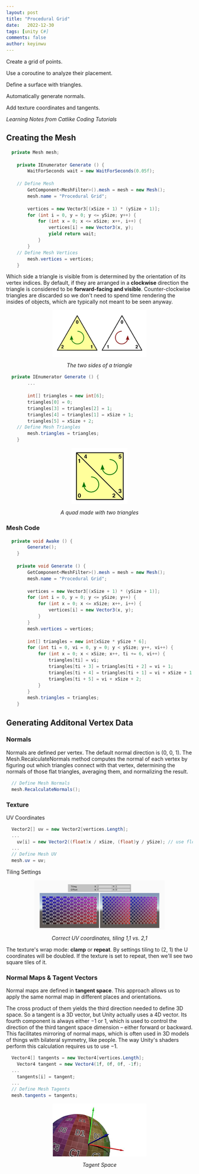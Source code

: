 ```yaml
---
layout: post
title: "Procedural Grid"
date:   2022-12-30
tags: [unity C#]
comments: false
author: keyinwu
---
```


Create a grid of points.

Use a coroutine to analyze their placement.

Define a surface with triangles.

Automatically generate normals.

Add texture coordinates and tangents.

*Learning Notes from Catlike Coding Tutorials*


## Creating the Mesh

```c#
  private Mesh mesh;

	private IEnumerator Generate () {
		WaitForSeconds wait = new WaitForSeconds(0.05f);
		
    // Define Mesh
		GetComponent<MeshFilter>().mesh = mesh = new Mesh();
		mesh.name = "Procedural Grid";

		vertices = new Vector3[(xSize + 1) * (ySize + 1)];
		for (int i = 0, y = 0; y <= ySize; y++) {
			for (int x = 0; x <= xSize; x++, i++) {
				vertices[i] = new Vector3(x, y);
				yield return wait;
			}
		}
    // Define Mesh Vertices
		mesh.vertices = vertices;
	}
```

Which side a triangle is visible from is determined by the orientation of its vertex indices. By default, if they are arranged in a **clockwise** direction the triangle is considered to be **forward-facing and visible**. Counter-clockwise triangles are discarded so we don't need to spend time rendering the insides of objects, which are typically not meant to be seen anyway.

<img src="https://github.com/keyinwu/blog/raw/main/images/Unity/pg-triangle-sides.jpeg" width="50%" style="display: block; margin: auto"/>
<p style="text-align: center; font-style: italic;">The two sides of a triangle</p>

```c#
  private IEnumerator Generate () {
		...

		int[] triangles = new int[6];
		triangles[0] = 0;
		triangles[3] = triangles[2] = 1;
		triangles[4] = triangles[1] = xSize + 1;
		triangles[5] = xSize + 2;
    // Define Mesh Triangles
		mesh.triangles = triangles;
	}
```

<img src="https://github.com/keyinwu/blog/raw/main/images/Unity/pg-quad.jpeg" width="30%" style="display: block; margin: auto"/>
<p style="text-align: center; font-style: italic;">A quad made with two triangles</p>

### Mesh Code
```c#
  private void Awake () {
		Generate();
	}

	private void Generate () {
		GetComponent<MeshFilter>().mesh = mesh = new Mesh();
		mesh.name = "Procedural Grid";

		vertices = new Vector3[(xSize + 1) * (ySize + 1)];
		for (int i = 0, y = 0; y <= ySize; y++) {
			for (int x = 0; x <= xSize; x++, i++) {
				vertices[i] = new Vector3(x, y);
			}
		}
		mesh.vertices = vertices;

		int[] triangles = new int[xSize * ySize * 6];
		for (int ti = 0, vi = 0, y = 0; y < ySize; y++, vi++) {
			for (int x = 0; x < xSize; x++, ti += 6, vi++) {
				triangles[ti] = vi;
				triangles[ti + 3] = triangles[ti + 2] = vi + 1;
				triangles[ti + 4] = triangles[ti + 1] = vi + xSize + 1;
				triangles[ti + 5] = vi + xSize + 2;
			}
		}
		mesh.triangles = triangles;
	}
```

## Generating Additonal Vertex Data

### Normals

Normals are defined per vertex. The default normal direction is (0, 0, 1). The Mesh.RecalculateNormals method computes the normal of each vertex by figuring out which triangles connect with that vertex, determining the normals of those flat triangles, averaging them, and normalizing the result.

```c#
  // Define Mesh Normals
  mesh.RecalculateNormals();
```

### Texture

UV Coordinates

```c#
  Vector2[] uv = new Vector2[vertices.Length];
  ...
    uv[i] = new Vector2((float)x / xSize, (float)y / ySize); // use float
  ...
  // Define Mesh UV
  mesh.uv = uv;
```

Tiling Settings

<img src="https://github.com/keyinwu/blog/raw/main/images/Unity/pg-uv-tiling.jpg" width="70%" style="display: block; margin: auto"/>
<p style="text-align: center; font-style: italic;">Correct UV coordinates, tiling 1,1 vs. 2,1</p>

The texture's wrap mode: **clamp** or **repeat**. By settings tiling to (2, 1) the U coordinates will be doubled. If the texture is set to repeat, then we'll see two square tiles of it.

### Normal Maps & Tagent Vectors

Normal maps are defined in **tangent space**. This approach allows us to apply the same normal map in different places and orientations.

The cross product of them yields the third direction needed to define 3D space. So a tangent is a 3D vector, but Unity actually uses a 4D vector. Its fourth component is always either −1 or 1, which is used to control the direction of the third tangent space dimension – either forward or backward. This facilitates mirroring of normal maps, which is often used in 3D models of things with bilateral symmetry, like people. The way Unity's shaders perform this calculation requires us to use −1.

```c#
  Vector4[] tangents = new Vector4[vertices.Length];
	Vector4 tangent = new Vector4(1f, 0f, 0f, -1f);
  ...
    tangents[i] = tangent;
  ...
  // Define Mesh Tagents
  mesh.tangents = tangents;
```

<img src="https://github.com/keyinwu/blog/raw/main/images/Unity/pg-tagent-space.jpeg" width="50%" style="display: block; margin: auto"/>
<p style="text-align: center; font-style: italic;">Tagent Space</p>